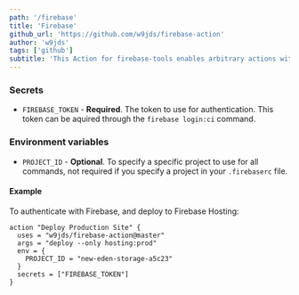 ```yaml
---
path: '/firebase'
title: 'Firebase'
github_url: 'https://github.com/w9jds/firebase-action'
author: 'w9jds'
tags: ['github']
subtitle: 'This Action for firebase-tools enables arbitrary actions with the firebase command-line client..'
---
```


### Secrets

- `FIREBASE_TOKEN` - **Required**. The token to use for authentication. This token can be aquired through the `firebase login:ci` command.

### Environment variables

- `PROJECT_ID` - **Optional**. To specify a specific project to use for all commands, not required if you specify a project in your `.firebaserc` file.

#### Example

To authenticate with Firebase, and deploy to Firebase Hosting:

```hcl
action "Deploy Production Site" {
  uses = "w9jds/firebase-action@master"
  args = "deploy --only hosting:prod"
  env = {
    PROJECT_ID = "new-eden-storage-a5c23"
  }
  secrets = ["FIREBASE_TOKEN"]
}
```
